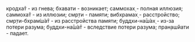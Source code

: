 кродха̄т - из гнева; бхавати - возникает; саммохах̣ - полная иллюзия; саммоха̄т - из иллюзии; смр̣ти - памяти; вибхрамах̣ - расстройство; смр̣ти-бхрам̇ш́а̄т - из расстройства памяти; буддхи-на̄ш́ах̣ - из-за потери разума; буддхи-на̄ш́а̄т - вследствие потери разума; пран̣аш́йати - падает.